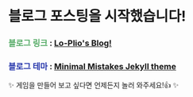 # 블로그 포스팅을 시작했습니다!
### <span style="color: #55AB66">블로그 링크</span> : [Lo-Plio's Blog!](https://loplio.github.io/)  
### <span style="color: #2535AB">블로그 테마</span> : [Minimal Mistakes Jekyll theme](https://mmistakes.github.io/minimal-mistakes/)
 
:sparkles: 게임을 만들어 보고 싶다면 언제든지 놀러 와주세요!:+1: :sparkles: